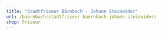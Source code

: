 ```yaml
---
title: "Stadtfriseur Bärnbach - Johann Steinwider"
url: /baernbach/stadtfriseur-baernbach-johann-steinwider/
shop: Friseur
---
```

